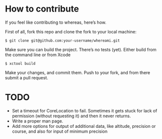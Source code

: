 How to contribute
=================

If you feel like contributing to whereas, here’s how.

First of all, fork this repo and clone the fork to your local machine:

```console
$ git clone git@github.com:your-username/whereami.git
```

Make sure you can build the project. There’s no tests (yet). Either build from the command line or from Xcode

```console
$ xctool build
```

Make your changes, and commit them. Push to your fork, and from there submit a pull request.

TODO
====

* Set a timeout for CoreLocation to fail. Sometimes it gets stuck for lack of permission (without requesting it) and then it never returns.
* Write a proper man page.
* Add more options for output of additional data, like altitude, precision or course, and also for input of minimum precision
